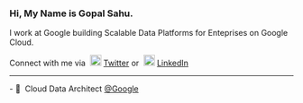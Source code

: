 ### Hi, My Name is Gopal Sahu.
I work at Google building Scalable Data Platforms for Enteprises on Google Cloud.

Connect with me via &nbsp;<img width="20" src="https://www.pinclipart.com/picdir/middle/1-14041_twitter-logo-transparent-background-twitter-logo-clipart.png">&nbsp;<a href="https://www.twitter.com/gopalsahu25/" target="_blank">Twitter</a> or &nbsp;<img width="20" src="https://avatars3.githubusercontent.com/u/357098?s=200&v=4"> <a href="https://www.linkedin.com/in/gopalsahu25/" target="_blank">LinkedIn</a><br>
<hr>
- 🔬 &nbsp;Cloud Data Architect <a href="http://Google.com/" target="_blank">@Google</a><br>

<!---
Gopal-Sahu/Gopal-Sahu is a ✨ special ✨ repository because its `README.md` (this file) appears on your GitHub profile.
You can click the Preview link to take a look at your changes.
--->
